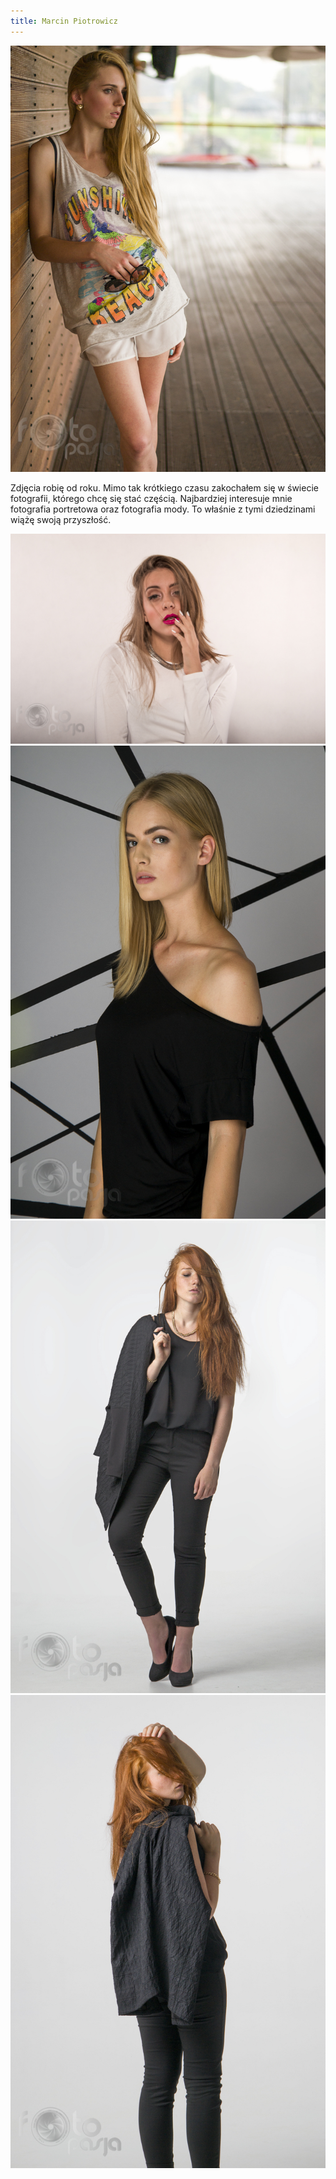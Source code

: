 ```yaml
---
title: Marcin Piotrowicz
---
```


![Marcin Piotrowicz ](assets/img/members/member-3/img1.jpg)

<p class="blurb">
Zdjęcia robię od roku. Mimo tak krótkiego czasu zakochałem się w świecie fotografii, którego chcę się stać częścią. Najbardziej interesuje mnie fotografia portretowa oraz fotografia mody. To właśnie z tymi dziedzinami wiążę swoją przyszłość. 
</p>

![Marcin Piotrowicz](/assets/img/members/member-3/img2.jpg)
![Marcin Piotrowicz](/assets/img/members/member-3/img3.jpg)
![Marcin Piotrowicz](/assets/img/members/member-3/img4.jpg)
![Marcin Piotrowicz](/assets/img/members/member-3/img5.jpg)